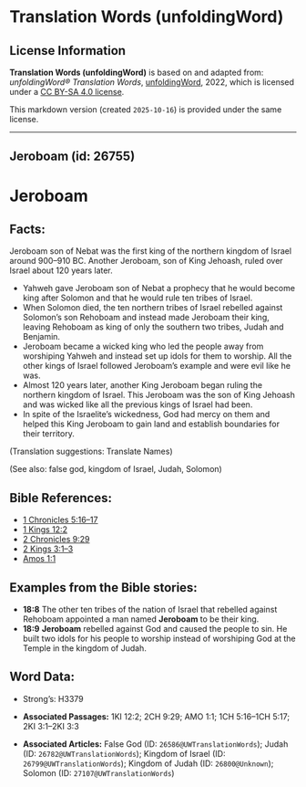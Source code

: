 # Translation Words (unfoldingWord)

## License Information

**Translation Words (unfoldingWord)** is based on and adapted from: _unfoldingWord® Translation Words_, [unfoldingWord](https://unfoldingword.org/utw), 2022, which is licensed under a [CC BY-SA 4.0 license](https://creativecommons.org/licenses/by-sa/4.0/legalcode.en).

This markdown version (created `2025-10-16`) is provided under the same license.



--------------------------------

## Jeroboam (id: 26755)

Jeroboam
========

Facts:
------

Jeroboam son of Nebat was the first king of the northern kingdom of Israel around 900–910 BC. Another Jeroboam, son of King Jehoash, ruled over Israel about 120 years later.

* Yahweh gave Jeroboam son of Nebat a prophecy that he would become king after Solomon and that he would rule ten tribes of Israel.
* When Solomon died, the ten northern tribes of Israel rebelled against Solomon’s son Rehoboam and instead made Jeroboam their king, leaving Rehoboam as king of only the southern two tribes, Judah and Benjamin.
* Jeroboam became a wicked king who led the people away from worshiping Yahweh and instead set up idols for them to worship. All the other kings of Israel followed Jeroboam’s example and were evil like he was.
* Almost 120 years later, another King Jeroboam began ruling the northern kingdom of Israel. This Jeroboam was the son of King Jehoash and was wicked like all the previous kings of Israel had been.
* In spite of the Israelite’s wickedness, God had mercy on them and helped this King Jeroboam to gain land and establish boundaries for their territory.

(Translation suggestions: Translate Names)

(See also: false god, kingdom of Israel, Judah, Solomon)

Bible References:
-----------------

* [1 Chronicles 5:16–17](https://ref.ly/1Chr5:16-1Chr5:17)
* [1 Kings 12:2](https://ref.ly/1Kgs12:2)
* [2 Chronicles 9:29](https://ref.ly/2Chr9:29)
* [2 Kings 3:1–3](https://ref.ly/2Kgs3:1-2Kgs3:3)
* [Amos 1:1](https://ref.ly/Amos1:1)

Examples from the Bible stories:
--------------------------------

* **18:8** The other ten tribes of the nation of Israel that rebelled against Rehoboam appointed a man named **Jeroboam** to be their king.
* **18:9** **Jeroboam** rebelled against God and caused the people to sin. He built two idols for his people to worship instead of worshiping God at the Temple in the kingdom of Judah.

Word Data:
----------

* Strong’s: H3379

* **Associated Passages:** 1KI 12:2; 2CH 9:29; AMO 1:1; 1CH 5:16–1CH 5:17; 2KI 3:1–2KI 3:3
* **Associated Articles:** False God (ID: `26586@UWTranslationWords`); Judah (ID: `26782@UWTranslationWords`); Kingdom of Israel (ID: `26799@UWTranslationWords`); Kingdom of Judah (ID: `26800@Unknown`); Solomon (ID: `27107@UWTranslationWords`)

